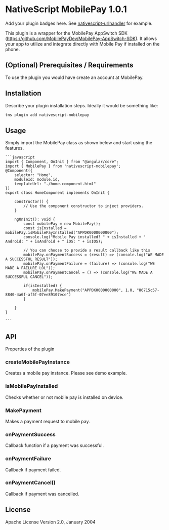 # NativeScript MobilePay 1.0.1

Add your plugin badges here. See [nativescript-urlhandler](https://github.com/hypery2k/nativescript-urlhandler) for example.

This plugin is a wrapper for the MobilePay AppSwitch SDK (https://github.com/MobilePayDev/MobilePay-AppSwitch-SDK). It allows your app to utilize and integrate directly with Mobile Pay if installed on the phone.

## (Optional) Prerequisites / Requirements

To use the plugin you would have create an account at MobilePay.

## Installation

Describe your plugin installation steps. Ideally it would be something like:

```javascript
tns plugin add nativescript-mobilepay
```

## Usage 

Simply import the MobilePay class as shown below and start using the features.
	
	```javascript
    import { Component, OnInit } from "@angular/core";
    import { MobilePay } from 'nativescript-mobilepay';
    @Component({
        selector: "Home",
        moduleId: module.id,
        templateUrl: "./home.component.html"
    })
    export class HomeComponent implements OnInit {

        constructor() {
            // Use the component constructor to inject providers.
        }

        ngOnInit(): void {
            const mobilePay = new MobilePay();
            const isInstalled = mobilePay.isMobilePayInstalled("APPDK0000000000");
            console.log("Mobile Pay installed? " + isInstalled + " Android: " + isAndroid + " iOS: " + isIOS);

            // You can choose to provide a result callback like this
            mobilePay.onPaymentSuccess = (result) => (console.log("WE MADE A SUCCESSFUL RESULT"));
            mobilePay.onPaymentFailure = (failure) => (console.log("WE MADE A FAILURE LOL"));
            mobilePay.onPaymentCancel = () => (console.log("WE MADE A SUCCESSFUL CANCEL"));

            if(isInstalled) {
                mobilePay.MakePayment("APPDK0000000000", 1.0, "86715c57-8840-4a6f-af5f-07ee89107ece")
            }

        }
    }

    ```

## API

Properties of the plugin

### createMobilePayInstance

Creates a mobile pay instance. Please see demo example.

### isMobilePayInstalled

Checks whether or not mobile pay is installed on device.

### MakePayment

Makes a payment request to mobile pay.

### onPaymentSuccess

Callback function if a payment was successful.

### onPaymentFailure

Callback if payment failed.

### onPaymentCancel()

Callback if payment was cancelled.
    
## License

Apache License Version 2.0, January 2004
